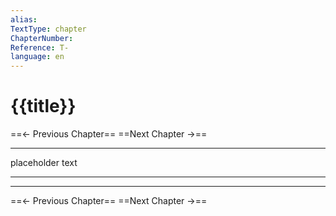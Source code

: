 ```yaml
---
alias: 
TextType: chapter
ChapterNumber: 
Reference: T-
language: en
---
```

# {{title}}

==<- Previous Chapter==
==Next Chapter ->==

***
placeholder text

***
***
==<- Previous Chapter==
==Next Chapter ->==
